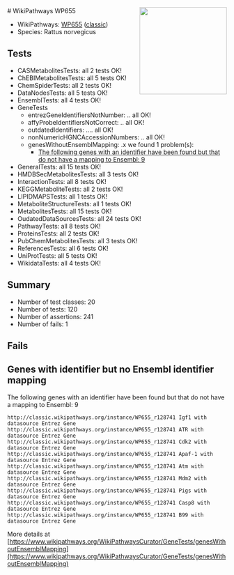 <img style="float: right; width: 200px" src="https://upload.wikimedia.org/wikipedia/commons/thumb/8/83/Wplogo_with_text_500.png/640px-Wplogo_with_text_500.png" />
# WikiPathways WP655

* WikiPathways: [WP655](https://wikipathways.org/pathways/WP655) ([classic](https://classic.wikipathways.org/instance/WP655))
* Species: Rattus norvegicus
## Tests
* CASMetabolitesTests: all 2 tests OK!
* ChEBIMetabolitesTests: all 5 tests OK!
* ChemSpiderTests: all 2 tests OK!
* DataNodesTests: all 5 tests OK!
* EnsemblTests: all 4 tests OK!
* GeneTests
    * entrezGeneIdentifiersNotNumber: .. all OK!
    * affyProbeIdentifiersNotCorrect: .. all OK!
    * outdatedIdentifiers: .... all OK!
    * nonNumericHGNCAccessionNumbers: .. all OK!
    * genesWithoutEnsemblMapping: .x we found 1 problem(s):
        * [The following genes with an identifier have been found but that do not have a mapping to Ensembl: 9](#40286d8b)
* GeneralTests: all 15 tests OK!
* HMDBSecMetabolitesTests: all 3 tests OK!
* InteractionTests: all 8 tests OK!
* KEGGMetaboliteTests: all 2 tests OK!
* LIPIDMAPSTests: all 1 tests OK!
* MetaboliteStructureTests: all 1 tests OK!
* MetabolitesTests: all 15 tests OK!
* OudatedDataSourcesTests: all 24 tests OK!
* PathwayTests: all 8 tests OK!
* ProteinsTests: all 2 tests OK!
* PubChemMetabolitesTests: all 3 tests OK!
* ReferencesTests: all 6 tests OK!
* UniProtTests: all 5 tests OK!
* WikidataTests: all 4 tests OK!


## Summary

* Number of test classes: 20
* Number of tests: 120
* Number of assertions: 241
* Number of fails: 1

## Fails

<a name="40286d8b" />

## Genes with identifier but no Ensembl identifier mapping

The following genes with an identifier have been found but that do not have a mapping to Ensembl: 9
```
http://classic.wikipathways.org/instance/WP655_r128741 Igf1 with datasource Entrez Gene
http://classic.wikipathways.org/instance/WP655_r128741 ATR with datasource Entrez Gene
http://classic.wikipathways.org/instance/WP655_r128741 Cdk2 with datasource Entrez Gene
http://classic.wikipathways.org/instance/WP655_r128741 Apaf-1 with datasource Entrez Gene
http://classic.wikipathways.org/instance/WP655_r128741 Atm with datasource Entrez Gene
http://classic.wikipathways.org/instance/WP655_r128741 Mdm2 with datasource Entrez Gene
http://classic.wikipathways.org/instance/WP655_r128741 Pigs with datasource Entrez Gene
http://classic.wikipathways.org/instance/WP655_r128741 Casp8 with datasource Entrez Gene
http://classic.wikipathways.org/instance/WP655_r128741 B99 with datasource Entrez Gene
```

More details at [https://www.wikipathways.org/WikiPathwaysCurator/GeneTests/genesWithoutEnsemblMapping](https://www.wikipathways.org/WikiPathwaysCurator/GeneTests/genesWithoutEnsemblMapping)

